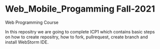 # Web_Mobile_Progamming Fall-2021

Web Programming Course

In this repositry we are going to complete ICP1 which contains basic steps on how to create repositry, how to fork, pullrequest, create branch and install WebStorm IDE.
